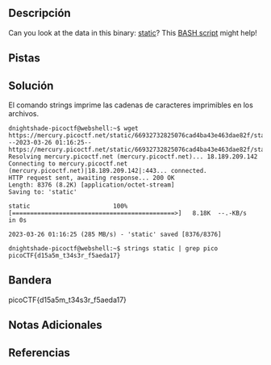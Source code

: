 ## Descripción
Can you look at the data in this binary: [static](https://mercury.picoctf.net/static/66932732825076cad4ba43e463dae82f/static)? This [BASH script](https://mercury.picoctf.net/static/66932732825076cad4ba43e463dae82f/ltdis.sh) might help!

## Pistas 

## Solución
El comando strings imprime las cadenas de caracteres imprimibles en los archivos.
```
dnightshade-picoctf@webshell:~$ wget https://mercury.picoctf.net/static/66932732825076cad4ba43e463dae82f/static
--2023-03-26 01:16:25--  https://mercury.picoctf.net/static/66932732825076cad4ba43e463dae82f/static
Resolving mercury.picoctf.net (mercury.picoctf.net)... 18.189.209.142
Connecting to mercury.picoctf.net (mercury.picoctf.net)|18.189.209.142|:443... connected.
HTTP request sent, awaiting response... 200 OK
Length: 8376 (8.2K) [application/octet-stream]
Saving to: 'static'

static                       100%[=============================================>]   8.18K  --.-KB/s    in 0s      

2023-03-26 01:16:25 (285 MB/s) - 'static' saved [8376/8376]

dnightshade-picoctf@webshell:~$ strings static | grep pico
picoCTF{d15a5m_t34s3r_f5aeda17}
```

## Bandera
picoCTF{d15a5m_t34s3r_f5aeda17}

## Notas Adicionales

## Referencias
